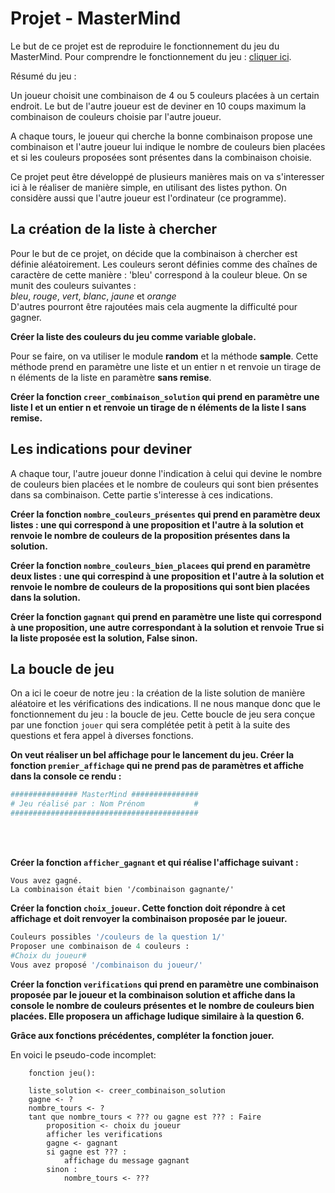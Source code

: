 # Projet - MasterMind

Le but de ce projet est de reproduire le fonctionnement du jeu du MasterMind.
Pour comprendre le fonctionnement du jeu : [cliquer ici](https://fr.wikipedia.org/wiki/Mastermind).

Résumé du jeu :

Un joueur choisit une combinaison de 4 ou 5 couleurs placées à un certain endroit.
Le but de l'autre joueur est de deviner en 10 coups maximum la combinaison de couleurs choisie par l'autre joueur.

A chaque tours, le joueur qui cherche la bonne combinaison propose une combinaison et l'autre joueur lui indique le nombre de couleurs bien placées et si les couleurs proposées sont présentes dans la combinaison choisie.

Ce projet peut être développé de plusieurs manières mais on va s'interesser ici à le réaliser de manière simple, en utilisant des listes python. On considère aussi que l'autre joueur est l'ordinateur (ce programme).

## La création de la liste à chercher

Pour le but de ce projet, on décide que la combinaison à chercher est définie aléatoirement.
Les couleurs seront définies comme des chaînes de caractère de cette manière : 'bleu' correspond à la couleur bleue.
On se munit des couleurs suivantes :  
$bleu,~rouge,~vert,~blanc,~jaune$ et $orange$  
D'autres pourront être rajoutées mais cela augmente la difficulté pour gagner.

**Créer la liste des couleurs du jeu comme variable globale.**

Pour se faire, on va utiliser le module **random** et la méthode **sample**. Cette méthode prend en paramètre une liste et un entier n et renvoie un tirage de n éléments de la liste en paramètre **sans remise**.

**Créer la fonction `creer_combinaison_solution` qui prend en paramètre une liste **l** et un entier **n** et renvoie un tirage de n éléments de la liste l sans remise.**

## Les indications pour deviner

A chaque tour, l'autre joueur donne l'indication à celui qui devine le nombre de couleurs bien placées et le nombre de couleurs qui sont bien présentes dans sa combinaison.
Cette partie s'interesse à ces indications.

**Créer la fonction `nombre_couleurs_présentes` qui prend en paramètre deux listes : une qui correspond à une proposition et l'autre à la solution et renvoie le nombre de couleurs de la proposition présentes dans la solution.**  

**Créer la fonction `nombre_couleurs_bien_placees` qui prend en paramètre deux listes : une qui correspind à une proposition et l'autre à la solution et renvoie le nombre de couleurs de la propositions qui sont bien placées dans la solution.**  

**Créer la fonction `gagnant` qui prend en paramètre une liste qui correspond à une proposition, une autre correspondant à la solution et renvoie **True** si la liste proposée est la solution, **False** sinon.**

## La boucle de jeu

On a ici le coeur de notre jeu : la création de la liste solution de manière aléatoire et les vérifications des indications.
Il ne nous manque donc que le fonctionnement du jeu : la boucle de jeu.
Cette boucle de jeu sera conçue par une fonction `jouer` qui sera complétée petit à petit à la suite des questions et fera appel à diverses fonctions.

**On veut réaliser un bel affichage pour le lancement du jeu. Créer la fonction `premier_affichage` qui ne prend pas de paramètres et affiche dans la console ce rendu :**

```python
############### MasterMind ###############
# Jeu réalisé par : Nom Prénom           #
##########################################
```

<br>
<br>

**Créer la fonction `afficher_gagnant` et qui réalise l'affichage suivant :**  

```text
Vous avez gagné.
La combinaison était bien '/combinaison gagnante/'
```

**Créer la fonction `choix_joueur`. Cette fonction doit répondre à cet affichage et doit renvoyer la combinaison proposée par le joueur.**

```python
Couleurs possibles '/couleurs de la question 1/'
Proposer une combinaison de 4 couleurs : 
#Choix du joueur#
Vous avez proposé '/combinaison du joueur/'
```

**Créer la fonction `verifications` qui prend en paramètre une combinaison proposée par le joueur et la combinaison solution et affiche dans la console le nombre de couleurs présentes et le nombre de couleurs bien placées. Elle proposera un affichage ludique similaire à la question 6.**

**Grâce aux fonctions précédentes, compléter la fonction jouer.**

En voici le pseudo-code incomplet:

```text
    fonction jeu():

    liste_solution <- creer_combinaison_solution
    gagne <- ?
    nombre_tours <- ?
    tant que nombre_tours < ??? ou gagne est ??? : Faire
        proposition <- choix du joueur
        afficher les verifications
        gagne <- gagnant
        si gagne est ??? : 
            affichage du message gagnant
        sinon : 
            nombre_tours <- ???
```
